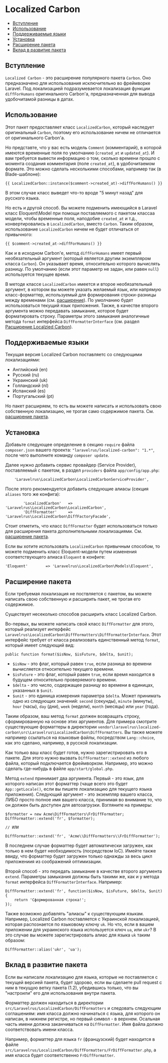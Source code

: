 # Localized Carbon

+ [Вступление](#intro)
+ [Использование](#usage)
+ [Поддерживаемые языки](#languages)
+ [Установка](#installation)
+ [Расширение пакета](#extending)
+ [Вклад в развитие пакета](#contributing)

<a name="intro"></a>
## Вступление

`Localized Carbon` - это расширение популярного пакета `Carbon`. Оно предназначено для использования исключительно во фреймворке Laravel. Под локализацией подразумевается локализация функции `diffForHumans` оригинального Carbon'а, предназначенная для вывода удобочитамой разницы в датах.

<a name="usage"></a>
## Использование

Этот пакет предоставляет класс `LocalizedCarbon`, который наследует оригинальный `Carbon`, поэтому его использование ничем не отличается от оригинального Carbon'а.

Но представте, что у вас есть модель `Comment` (комментарий), в которой имеются временные поля по умолчанию (`created_at` и `updated_at`). И вам требуется вывести информацию о том, сколько времени прошло с момента создания комментария (поле `created_at`), в удобочитаемом формате. Это можно сделать несколькими способами, например так (в Blade-шаблоне):

```
{{ LocalizedCarbon::instance($comment->created_at)->diffForHumans() }}
```

В этом случае класс выведет что-то вроде "5 минут назад" для русского языка.

Но есть и другой способ. Вы можете подменить имеющийся в Laravel класс Eloquent\Model при помощи поставляемого с пакетом классаа модели, чтобы временные поля, наподобие `created_at` и т.д., конвертировались в `LocalizedCarbon`, вместо `Carbon`. Таким образом, использование `LocalizedCarbon` ничем не будет отличаться от привычного:

```
{{ $comment->created_at->diffForHumans() }}
```

Как и в исходном Carbon'е, метод `diffForHumans` имеет первый необязательный аргумент (который является другим экземпляром класса `Carbon`). Он указывает время, относительно которого вычислять разницу. По умолчанию (если этот параметр не задан, или равен `null`) используется текущее время.

В методе классе `LocalizedCarbon` имеется и второе необязательный аргумент, в котором вы можете указать желаемый язык, или напрямую класс-форматтер, используемый для формирования строки-разницы между временами (см. [расширение](#extending)). По умолчанию будет использоваться текущий язык приложения. Также, в качестве второго аргумента можно передавать замыкание, которое будет форматировать строку. Параметры этого замыкания аналогичные метода `format` интерфейса `DiffFormatterInterface` (см. раздел [Расширение Localzied Carbon](#extending)).

<a name="languages"></a>
## Поддерживаемые языки

Текущая версия Localized Carbon поставляетс со следующими локализациями:

+ Английский (en)
+ Русский (ru)
+ Украинский (uk)
+ Голландский (nl)
+ Испанский (es)
+ Португальский (pt)

Но пакет расширяем, то есть вы можете написать и использовать свою собственную локализацию, не трогая само содержимое пакета. См. [расширение пакета](#extending).

<a name="installation"><a/>
## Установка

Добавьте следующее определение в секцию `require` файла `composer.json` вашего проекта: `"laravelrus/localized-carbon": "1.*"`, после чего выполните команду `composer update`.

Далее нужно добавить сервис провайдер (Service Provider), поставляемый с пакетом, в раздел `providers` файла `app/config/app.php`:

```
    'Laravelrus\LocalizedCarbon\LocalizedCarbonServiceProvider',
```

После этого рекомендуется добавить следующие алиасы (секция `aliases` того же конфига):

```
        'LocalizedCarbon'   => 'Laravelrus\LocalizedCarbon\LocalizedCarbon',
        'DiffFormatter'     => 'Laravelrus\LocalizedCarbon\DiffFactoryFacade',
```

Стоит отметить, что класс `DiffFormatter` будет использоваться только для расширения пакета дополнительными локализациями. См. [расширение пакета](#extending).

Если вы хотите использовать `LocalizedCarbon` привычным способом, то можете подменить класс Eloquent-модели путем изменения соответствующего алиаса `Eloquent` в конфиге:

```
'Eloquent'        => 'Laravelrus\LocalizedCarbon\Models\Eloquent',
```

<a name="extending"></a>
## Расширение пакета

Если требуемая локализация не поствляется с пакетом, вы можете написать свою собственную и расширить пакет, не трогая его содержимое.

Существует несеколько способов расширить класс Localized Carbon.

Во-первых, вы можете написать свой класс `DiffFormatter` для этого, который реализует интерфейс `Laravelrus\LocalizedCarbon\DiffFormatters\DiffFormatterInterface`. Этот интерфейс требует от класса реализовать единственный метод `format`, который имеет следующий вид:

```
public function format($isNow, $isFuture, $delta, $unit);
```

+ `$isNow` - это флаг, который равен `true`, если разница во времени вычисляется относительно текущего времени.
+ `$isFuture` - это флаг, который равен `true`, если время находится в будущем относительно проверяемого времени.
+ `$delta` - это число, содержащее разницу во времени в единицах, указанных в `$unit`.
+ `$unit` - это единица измерения параметра `$delta`. Может принимать одно из следующих значений: `second` (секунды), `minute` (минуты), `hour` (часы), `day` (дни), `week` (недели), `month` (месяцы) или `year` (года).

Таким образом, ваш метод `format` должен возвращать строку, сформированную на основе этих аргументов. Для примера смотрите существующие форматтеры в директории `vendor\laravelrus\localized-carbon\src\Laravelrus\LocalizedCarbon\DiffFormatters`. Вы также можете например ссылаться на языковые файлы, посредством `Lang::choice`, как это сделано, например, в русской локализации.

Как только ваш класс будет готов, нужно зарегистрировать его в пакете. Для этого нужно вызвать `DiffFormatter::extend` из любого файла, который подключается фреймворком. Например, это можно сделать где-нибудь в файле `app/start/global.php`.

Метод `extend` принимает два аргумента. Первый - это язык, для которого написан этот форматтер (чаще всего это будет `App::getLocale()`, если вы пишете локализацию для текущего языка приложения). Следующий аргумент - это экземпляр вашего класса, ЛИБО просто полное имя вашего класса, принимая во внимание то, что он должен быть доступен для автозагрузки. Взгляните на примеры:

```
$formatter = new Acme\DiffFormatters\FrDiffFormatter;
DiffFormatter::extend('fr', $formatter);

// ИЛИ

DiffFormatter::extend('fr', 'Acme\\DiffFormatters\\FrDiffFormatter');
```

В последнем случае форматтер будет автоматически загружен, как только в нем будет необходимость (посредством IoC). Имейте также ввиду, что форматтер будет загружен только однажды за весь цикл приложениия из соображений оптимизации.

Второй способ - это передать замыкание в качестве второго аргумента `extend`. Параметры замыкания должны быть такими же, как и у метода `format` интерфейса `DiffFormatterInterface`. Например:

```
DiffFormatter::extend('fr', function($isNow, $isFuture, $delta, $unit) {
    return 'Сформированная строка!';
});
```

Также возможно добавлять "алиасы" к существующим языкам. Например, Localized Carbon поставляется с Украинской локализацией, которая распознается по языковому ключу `uk`. Но что, если в вашем приложении для украинского языка используется ключ `ua`, или `ukr`? В это случае вы можете зарегистрировать алиас для языка `uk` таким образом:

```
DiffFormatter::alias('ukr', 'ua');
```

<a name="contributing"></a>
## Вклад в развитие пакета

Если вы написали локализацию для языка, которые не поставляется с текущей версией пакета, будет здорово, если вы сделаете pull request с ним в текущую ветку пакета (1.2), убедившись только, что вы "настроили" его для использования внутри пакета.

Форматтер должен находиться в директории `src/Laravelrus/LocalizedCarbon/DiffFormatters` и следовать следующим соглашениям: имя класса должно начинаться с языка, для которого он написан, в нижнем регистре, но первый символ - в верхнем. Осальная часть имени должна заканчиваться на `DiffFormatter`. Имя файла должно соответствовать имени класса.

Например, форматтер для языка `fr` (французский) будет находится в файле `src/Laravelrus/LocalizedCarbon/DiffFormatters/FrDiffFormatter.php`, а имя класса будет соответственно `FrDiffFormatter`.